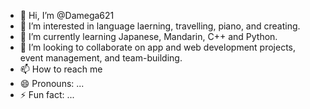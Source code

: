 - 👋 Hi, I’m @Damega621
- 👀 I’m interested in language laerning, travelling, piano, and creating.
- 🌱 I’m currently learning Japanese, Mandarin, C++ and Python.
- 💞️ I’m looking to collaborate on app and web development projects, event management, and team-building.
- 📫 How to reach me 
- 😄 Pronouns: ...
- ⚡ Fun fact: ...

<!---
Damega621/Damega621 is a ✨ special ✨ repository because its `README.md` (this file) appears on your GitHub profile.
You can click the Preview link to take a look at your changes.
--->
